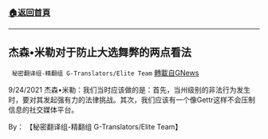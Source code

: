 ###  [:house:返回首頁](https://github.com/ourhimalayas/txt)
---


## 杰森•米勒对于防止大选舞弊的两点看法
` 秘密翻译组-精翻组 G-Translators/Elite Team` [轉載自GNews](https://gnews.org/zh-hans/1555760/)

9/24/2021 杰森•米勒：我们当时应该做的是：首先，当州级别的非法行为发生时，要对其发起强有力的法律挑战。其次，我们应该有一个像Gettr这样不会压制信息的社交媒体平台。

By： 【秘密翻译组-精翻组 G-Translators/Elite Team】
